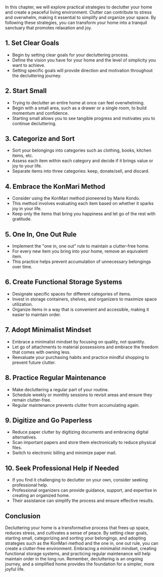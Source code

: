 
In this chapter, we will explore practical strategies to declutter your home and create a peaceful living environment. Clutter can contribute to stress and overwhelm, making it essential to simplify and organize your space. By following these strategies, you can transform your home into a tranquil sanctuary that promotes relaxation and joy.

**1. Set Clear Goals**
----------------------

* Begin by setting clear goals for your decluttering process.
* Define the vision you have for your home and the level of simplicity you want to achieve.
* Setting specific goals will provide direction and motivation throughout the decluttering journey.

**2. Start Small**
------------------

* Trying to declutter an entire home at once can feel overwhelming.
* Begin with a small area, such as a drawer or a single room, to build momentum and confidence.
* Starting small allows you to see tangible progress and motivates you to continue decluttering.

**3. Categorize and Sort**
--------------------------

* Sort your belongings into categories such as clothing, books, kitchen items, etc.
* Assess each item within each category and decide if it brings value or joy to your life.
* Separate items into three categories: keep, donate/sell, and discard.

**4. Embrace the KonMari Method**
---------------------------------

* Consider using the KonMari method pioneered by Marie Kondo.
* This method involves evaluating each item based on whether it sparks joy in your life.
* Keep only the items that bring you happiness and let go of the rest with gratitude.

**5. One In, One Out Rule**
---------------------------

* Implement the "one in, one out" rule to maintain a clutter-free home.
* For every new item you bring into your home, remove an equivalent item.
* This practice helps prevent accumulation of unnecessary belongings over time.

**6. Create Functional Storage Systems**
----------------------------------------

* Designate specific spaces for different categories of items.
* Invest in storage containers, shelves, and organizers to maximize space utilization.
* Organize items in a way that is convenient and accessible, making it easier to maintain order.

**7. Adopt Minimalist Mindset**
-------------------------------

* Embrace a minimalist mindset by focusing on quality, not quantity.
* Let go of attachments to material possessions and embrace the freedom that comes with owning less.
* Reevaluate your purchasing habits and practice mindful shopping to prevent future clutter.

**8. Practice Regular Maintenance**
-----------------------------------

* Make decluttering a regular part of your routine.
* Schedule weekly or monthly sessions to revisit areas and ensure they remain clutter-free.
* Regular maintenance prevents clutter from accumulating again.

**9. Digitize and Go Paperless**
--------------------------------

* Reduce paper clutter by digitizing documents and embracing digital alternatives.
* Scan important papers and store them electronically to reduce physical files.
* Switch to electronic billing and minimize paper mail.

**10. Seek Professional Help if Needed**
----------------------------------------

* If you find it challenging to declutter on your own, consider seeking professional help.
* Professional organizers can provide guidance, support, and expertise in creating an organized home.
* Their assistance can simplify the process and ensure effective results.

**Conclusion**
--------------

Decluttering your home is a transformative process that frees up space, reduces stress, and cultivates a sense of peace. By setting clear goals, starting small, categorizing and sorting your belongings, and adopting strategies such as the KonMari method and the one in, one out rule, you can create a clutter-free environment. Embracing a minimalist mindset, creating functional storage systems, and practicing regular maintenance will help maintain order in the long run. Remember, decluttering is an ongoing journey, and a simplified home provides the foundation for a simpler, more joyful life.
